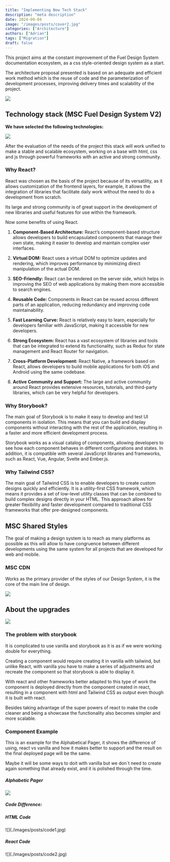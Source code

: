 ```yaml
---
title: "Implementing New Tech Stack"
description: "meta description"
date: 2024-09-04
image: "/images/posts/cover2.jpg"
categories: ["Architecture"]
authors: ["Adrian"]
tags: ["Migration"]
draft: false
---
```


This project aims at the constant improvement of the Fuel Design System documentation ecosystem, as a css style-oriented design system as a start.

The architecture proposal presented is based on an adequate and efficient work method which is the reuse of code and the parameterization of development processes, improving delivery times and scalability of the project.

![](./images/posts/diagram1.jpg)

## Technology stack (MSC Fuel Design System  V2)

**We have selected the following technologies:**

![](./images/posts/diagram2.jpg)

After the evaluation of the needs of the project this stack will work unified to make a stable and scalable ecosystem, working on a base with html, css and js through powerful frameworks with an active and strong community.

### Why React?

React was chosen as the basis of the project because of its versatility, as it allows customization of the frontend layers, for example, it allows the integration of libraries that facilitate daily work without the need to do a development from scratch.

Its large and strong community is of great support in the development of new libraries and useful features for use within the framework.

Now some benefits of using React.

1. **Component-Based Architecture:** React’s component-based structure allows developers to build encapsulated components that manage their own state, making it easier to develop and maintain complex user interfaces.

2. **Virtual DOM:** React uses a virtual DOM to optimize updates and rendering, which improves performance by minimizing direct manipulation of the actual DOM.

3. **SEO-Friendly:** React can be rendered on the server side, which helps in improving the SEO of web applications by making them more accessible to search engines.

4. **Reusable Code:** Components in React can be reused across different parts of an application, reducing redundancy and improving code maintainability.

5. **Fast Learning Curve:** React is relatively easy to learn, especially for developers familiar with JavaScript, making it accessible for new developers.

6. **Strong Ecosystem:** React has a vast ecosystem of libraries and tools that can be integrated to extend its functionality, such as Redux for state management and React Router for navigation.

7. **Cross-Platform Development:** React Native, a framework based on React, allows developers to build mobile applications for both iOS and Android using the same codebase.

8. **Active Community and Support:** The large and active community around React provides extensive resources, tutorials, and third-party libraries, which can be very helpful for developers.

### Why Storybook?

The main goal of Storybook is to make it easy to develop and test UI components in isolation. This means that you can build and display components without interacting with the rest of the application, resulting in a faster and more efficient development process.

Storybook works as a visual catalog of components, allowing developers to see how each component behaves in different configurations and states. In addition, it is compatible with several JavaScript libraries and frameworks, such as React, Vue, Angular, Svelte and Ember.js.

### Why Tailwind CSS?

The main goal of Tailwind CSS is to enable developers to create custom designs quickly and efficiently. It is a utility-first CSS framework, which means it provides a set of low-level utility classes that can be combined to build complex designs directly in your HTML. This approach allows for greater flexibility and faster development compared to traditional CSS frameworks that offer pre-designed components.

## MSC Shared Styles

The goal of making a design system is to reach as many platforms as possible as this will allow to have congruence between different developments using the same system for all projects that are developed for web and mobile.

### MSC CDN

Works as the primary provider of the styles of our Design System, it is the core of the main line of design.

![](./images/posts/diagram3.jpg)

## About the upgrades

![](./images/posts/diagram4.jpg)

### The problem with storybook

It is complicated to use vanilla and storybook as it is as if we were working double for everything. 

Creating a component would require creating it in vanilla with tailwind, but unlike React, with vanilla you have to make a series of adjustments and recreate the component so that storybook is able to display it.

With react and other frameworks better adapted to this type of work the component is deployed directly from the component created in react, resulting in a component with html and Tailwind CSS as output even though it is built with react.

Besides taking advantage of the super powers of react to make the code cleaner and being a showcase the functionality also becomes simpler and more scalable.

### Component Example

This is an example for the Alphabetical Pager, it shows the difference of using, react vs vanilla and how it makes better to support and the result on the final deployed page will be the same.

Maybe it will be some ways to doit with vanilla but we don´t need to create again something that already exist, and it is polished through the time.

##### Alphabetic Pager
![](./images/posts/alpha-pager.jpg)

#####  Code Difference:

<div className='flex gap-2'>
  <div className='flex-1'>
  <h5>HTML Code</h5>
  ![](./images/posts/code1.jpg)
  </div>
  <div className='flex-1'>
  <h5>React Code</h5>
  ![](./images/posts/code2.jpg)
  </div>
</div>
